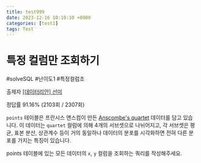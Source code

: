 ```yaml
---
title: test999
date: 2023-12-16 10:10:10 +0900
categories: [test1]
tags: Test
---
```

# 특정 컬럼만 조회하기

#solveSQL #난이도1 #특정컬럼조

출제자 [[데이터리안] 선미](https://solvesql.com/u/001c91d0-f168-4b89-b8db-58873b63f811)

정답률 91.16% (2103회 / 2307회)

`points` 테이블은 프란시스 앤스컴이 만든 [Anscombe's quartet](https://en.wikipedia.org/wiki/Anscombe%27s_quartet) 데이터를 담고 있습니다. 이 데이터는 `quartet` 컬럼에 의해 4개의 서브셋으로 나뉘어지고, 각 서브셋은 평균, 표본 분산, 상관계수 등이 거의 동일하나 데이터의 분포를 시각화하면 전혀 다른 분포를 가지는 특징이 있습니다.

points 테이블에 있는 모든 데이터의 `x`, `y` 컬럼을 조회하는 쿼리를 작성해주세요.



```sql

```


